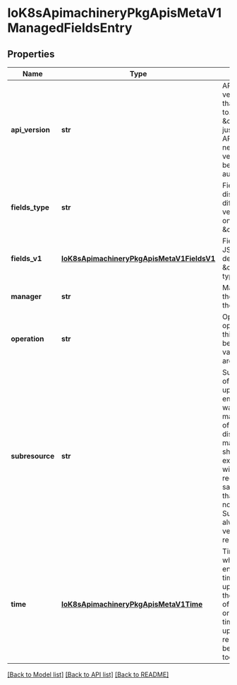 # IoK8sApimachineryPkgApisMetaV1ManagedFieldsEntry

## Properties
Name | Type | Description | Notes
------------ | ------------- | ------------- | -------------
**api_version** | **str** | APIVersion defines the version of this resource that this field set applies to. The format is \&quot;group/version\&quot; just like the top-level APIVersion field. It is necessary to track the version of a field set because it cannot be automatically converted. | [optional] 
**fields_type** | **str** | FieldsType is the discriminator for the different fields format and version. There is currently only one possible value: \&quot;FieldsV1\&quot; | [optional] 
**fields_v1** | [**IoK8sApimachineryPkgApisMetaV1FieldsV1**](IoK8sApimachineryPkgApisMetaV1FieldsV1.md) | FieldsV1 holds the first JSON version format as described in the \&quot;FieldsV1\&quot; type. | [optional] 
**manager** | **str** | Manager is an identifier of the workflow managing these fields. | [optional] 
**operation** | **str** | Operation is the type of operation which lead to this ManagedFieldsEntry being created. The only valid values for this field are &#39;Apply&#39; and &#39;Update&#39;. | [optional] 
**subresource** | **str** | Subresource is the name of the subresource used to update that object, or empty string if the object was updated through the main resource. The value of this field is used to distinguish between managers, even if they share the same name. For example, a status update will be distinct from a regular update using the same manager name. Note that the APIVersion field is not related to the Subresource field and it always corresponds to the version of the main resource. | [optional] 
**time** | [**IoK8sApimachineryPkgApisMetaV1Time**](IoK8sApimachineryPkgApisMetaV1Time.md) | Time is the timestamp of when the ManagedFields entry was added. The timestamp will also be updated if a field is added, the manager changes any of the owned fields value or removes a field. The timestamp does not update when a field is removed from the entry because another manager took it over. | [optional] 

[[Back to Model list]](../README.md#documentation-for-models) [[Back to API list]](../README.md#documentation-for-api-endpoints) [[Back to README]](../README.md)


